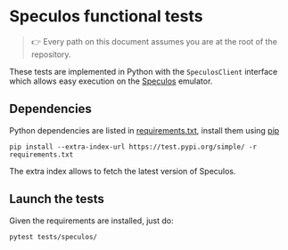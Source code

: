 # Speculos functional tests

> :point_right: Every path on this document assumes you are at the root of the repository.

These tests are implemented in Python with the `SpeculosClient` interface which
allows easy execution on the [Speculos](https://github.com/LedgerHQ/speculos)
emulator.


## Dependencies

Python dependencies are listed in [requirements.txt](requirements.txt), install
them using [pip](https://pypi.org/project/pip/)

```
pip install --extra-index-url https://test.pypi.org/simple/ -r requirements.txt
```

The extra index allows to fetch the latest version of Speculos.


## Launch the tests

Given the requirements are installed, just do:

```
pytest tests/speculos/
```